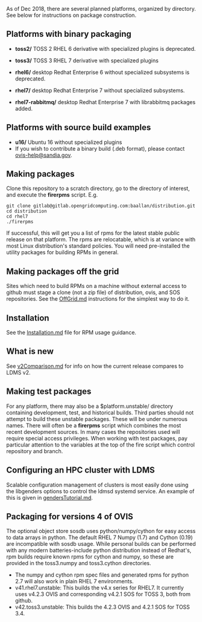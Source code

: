 As of Dec 2018, there are several planned platforms, organized by directory. See below for instructions on package construction.

## Platforms with binary packaging

* **toss2/** TOSS 2 RHEL 6 derivative with specialized plugins is deprecated.

* **toss3/** TOSS 3 RHEL 7 derivative with specialized plugins
* **rhel6/** desktop Redhat Enterprise 6 without specialized subsystems is deprecated.
* **rhel7/** desktop Redhat Enterprise 7 without specialized subsystems.
* **rhel7-rabbitmq/** desktop Redhat Enterprise 7 with librabbitmq packages added.

## Platforms with source build examples
* **u16/** Ubuntu 16 without specialized plugins
 * If you wish to contribute a binary build (.deb format), please contact ovis-help@sandia.gov.

## Making packages
Clone this repository to a scratch directory, go to the directory of interest, and execute the **firerpms** script. E.g.

    git clone gitlab@gitlab.opengridcomputing.com:baallan/distribution.git
    cd distribution
    cd rhel7
    ./firerpms

If successful, this will get you a list of rpms for the latest stable public release on that platform. The rpms are relocatable, which is at variance with most Linux distribution's standard policies.
You will need pre-installed the utility packages for building RPMs in general.

## Making packages off the grid
Sites which need to build RPMs on a machine without external access to github
must stage a clone (not a zip file) of distribution, ovis, and SOS repositories.
See the [OffGrid.md](OffGrid.md) instructions for the simplest way to do it.

## Installation
See the [Installation.md](Installation.md) file for RPM usage guidance.

## What is new
See [v2Comparison.md](v2Comparison.md) for info on how the current release compares to LDMS v2.

## Making test packages
For any platform, there may also be a $platform.unstable/ directory containing development, test, and historical builds. Third parties should not attempt to build these unstable packages.
These will be under numerous names. There will often be a **firerpms** script which combines the most recent development sources. In many cases the repositories used will require special access privileges.
When working with test packages, pay particular attention to the variables at the top of the fire script which control repository and branch.

## Configuring an HPC cluster with LDMS

Scalable configuration management of clusters is most easily done using the libgenders
options to control the ldmsd systemd service. An example of this is given in [gendersTutorial.md](gendersTutorial.md).

## Packaging for versions 4 of OVIS
The optional object store sosdb uses python/numpy/cython for easy access to data arrays in python.
The default RHEL 7 Numpy (1.7) and Cython (0.19) are incompatible with sosdb usage.
While personal builds can be performed with any modern batteries-include python distribution instead of Redhat's,
rpm builds require known rpms for cython and numpy, so these are provided in the toss3.numpy and toss3.cython directories.

* The numpy and cython rpm spec files and generated rpms for python 2.7 will also work in plain RHEL 7 environments.
* v41.rhel7.unstable: This builds the v4.x series for RHEL7. It currently uses v4.2.3 OVIS and corresponding v4.2.1 SOS for TOSS 3, both from github.
* v42.toss3.unstable: This builds the 4.2.3 OVIS and 4.2.1 SOS for TOSS 3.4.
